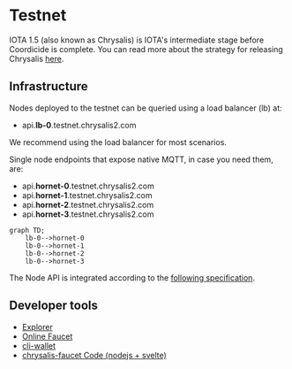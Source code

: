 # Testnet

IOTA 1.5 (also known as Chrysalis) is IOTA's intermediate stage before Coordicide is complete. You can read more about the strategy for releasing Chrysalis [here](https://blog.iota.org/release-strategy-for-chrysalis-iota-1-5-4ea8741ea3a1/).

## Infrastructure
Nodes deployed to the testnet can be queried using a load balancer (lb) at:

- api.**lb-0**.testnet.chrysalis2.com

We recommend using the load balancer for most scenarios.

Single node endpoints that expose native MQTT, in case you need them, are:

- api.**hornet-0**.testnet.chrysalis2.com
- api.**hornet-1**.testnet.chrysalis2.com
- api.**hornet-2**.testnet.chrysalis2.com
- api.**hornet-3**.testnet.chrysalis2.com

```mermaid
graph TD;
    lb-0-->hornet-0
    lb-0-->hornet-1
    lb-0-->hornet-2
    lb-0-->hornet-3
```

The Node API is integrated according to the [following specification](https://editor.swagger.io/?url=https://raw.githubusercontent.com/rufsam/protocol-rfcs/master/text/0026-rest-api/rest-api.yaml).

## Developer tools
- [Explorer](https://explorer.iota.org/chrysalis)
- [Online Faucet](https://faucet.testnet.chrysalis2.com/)
- [cli-wallet](https://github.com/iotaledger/cli-wallet)
- [chrysalis-faucet Code (nodejs + svelte)](https://github.com/iotaledger/chrysalis-faucet)

